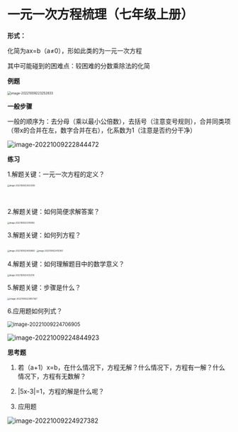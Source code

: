 # 一元一次方程梳理（七年级上册）

**形式：**

化简为ax=b（a≠0），形如此类的为一元一次方程

其中可能碰到的困难点：较困难的分数乘除法的化简

**例题**

<img src="C:\Users\lenovo\AppData\Roaming\Typora\typora-user-images\image-20221009223252833.png" alt="image-20221009223252833" style="zoom:50%;" />

**一般步骤**

一般的顺序为：去分母（乘以最小公倍数），去括号（注意变号规则），合并同类项（带x的合并在左，数字合并在右），化系数为1（注意是否约分干净）

![image-20221009222844472](C:\Users\lenovo\AppData\Roaming\Typora\typora-user-images\image-20221009222844472.png)

**练习**

1.解题关键：一元一次方程的定义？

<img src="C:\Users\lenovo\AppData\Roaming\Typora\typora-user-images\image-20221009223633299.png" alt="image-20221009223633299" style="zoom:30%;" />

​	

2.解题关键：如何简便求解答案？

<img src="C:\Users\lenovo\AppData\Roaming\Typora\typora-user-images\image-20221009223745956.png" alt="image-20221009223745956" style="zoom:30%;" />



3.解题关键：如何列方程？

<img src="C:\Users\lenovo\AppData\Roaming\Typora\typora-user-images\image-20221009224056860.png" alt="image-20221009224056860" style="zoom:30%;" />

<img src="C:\Users\lenovo\AppData\Roaming\Typora\typora-user-images\image-20221009224153951.png" alt="image-20221009224153951" style="zoom:30%;" />



4.解题关键：如何理解题目中的数学意义？

<img src="C:\Users\lenovo\AppData\Roaming\Typora\typora-user-images\image-20221009224252519.png" alt="image-20221009224252519" style="zoom:30%;" />



5.解题关键：步骤是什么？

<img src="C:\Users\lenovo\AppData\Roaming\Typora\typora-user-images\image-20221009223857367.png" alt="image-20221009223857367" style="zoom:33%;" />

6.应用题如何列式？

<img src="C:\Users\lenovo\AppData\Roaming\Typora\typora-user-images\image-20221009224706905.png" alt="image-20221009224706905" style="zoom:80%;" />

![image-20221009224844923](C:\Users\lenovo\AppData\Roaming\Typora\typora-user-images\image-20221009224844923.png)



**思考题**

1. 若（a+1）x=b，在什么情况下，方程无解？什么情况下，方程有一解？什么情况下，方程有无数解？

2. |5x-3|=1，方程的解是什么呢？
3. 应用题

![image-20221009224927382](C:\Users\lenovo\AppData\Roaming\Typora\typora-user-images\image-20221009224927382.png)
